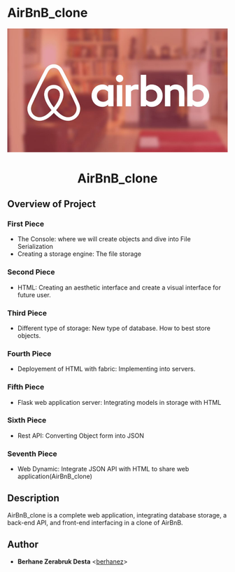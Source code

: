 # AirBnB_clone

<p align="center">
 <img src="https://github.com/berhanez/AirBnB_clone/blob/main/Misc/Airbnb.png">
</p>
<h1 align="center">AirBnB_clone</h1>


## Overview of Project
### First Piece
* The Console: where we will create objects and dive into File Serialization
* Creating a storage engine: The file storage

### Second Piece
* HTML: Creating an aesthetic interface and create a visual interface for future user.

### Third Piece
* Different type of storage: New type of database. How to best store objects.

### Fourth Piece
* Deployement of HTML with fabric: Implementing into servers.

### Fifth Piece
* Flask web application server: Integrating models in storage with HTML

### Sixth Piece
* Rest API: Converting Object form into JSON

### Seventh Piece
* Web Dynamic: Integrate JSON API with HTML to share web application(AirBnB_clone)

## Description

AirBnB_clone is a complete web application, integrating database storage, 
a back-end API, and front-end interfacing in a clone of AirBnB.

## Author
* __Berhane Zerabruk Desta__ <[berhanez](https://github.com/berhanez)>

